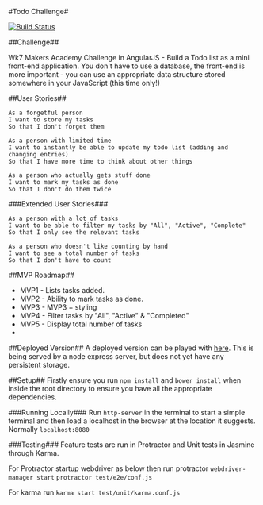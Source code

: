 #Todo Challenge#

[![Build Status](https://travis-ci.org/RBGeomaticsRob/todo_challenge.svg?branch=master)](https://travis-ci.org/RBGeomaticsRob/todo_challenge)

##Challenge##

Wk7 Makers Academy Challenge in AngularJS - Build a Todo list as a mini front-end application. You don't have to use a database, the front-end is more important - you can use an appropriate data structure stored somewhere in your JavaScript (this time only!)

##User Stories##

```
As a forgetful person
I want to store my tasks
So that I don't forget them

As a person with limited time
I want to instantly be able to update my todo list (adding and changing entries)
So that I have more time to think about other things

As a person who actually gets stuff done
I want to mark my tasks as done
So that I don't do them twice
```

###Extended User Stories###

```
As a person with a lot of tasks
I want to be able to filter my tasks by "All", "Active", "Complete"
So that I only see the relevant tasks

As a person who doesn't like counting by hand
I want to see a total number of tasks
So that I don't have to count
```

##MVP Roadmap##

- MVP1 - Lists tasks added.
- MVP2 - Ability to mark tasks as done.
- MVP3 - MVP3 + styling
- MVP4 - Filter tasks by "All", "Active" & "Completed"
- MVP5 - Display total number of tasks
- 
##Deployed Version##
A deployed version can be played with [here](https://blooming-bastion-6250.herokuapp.com/). This is being served by a node express server, but does not yet have any persistent storage.

##Setup##
Firstly ensure you run `npm install` and `bower install` when inside the root directory to ensure you have all the appropriate dependencies.

###Running Locally###
Run `http-server` in the terminal to start a simple terminal and then load a localhost in the browser at the location it suggests. Normally `localhost:8080`

###Testing###
Feature tests are run in Protractor and Unit tests in Jasmine through Karma.

For Protractor startup webdriver as below then run protractor
`webdriver-manager start`
`protractor test/e2e/conf.js`

For karma run
`karma start test/unit/karma.conf.js`


